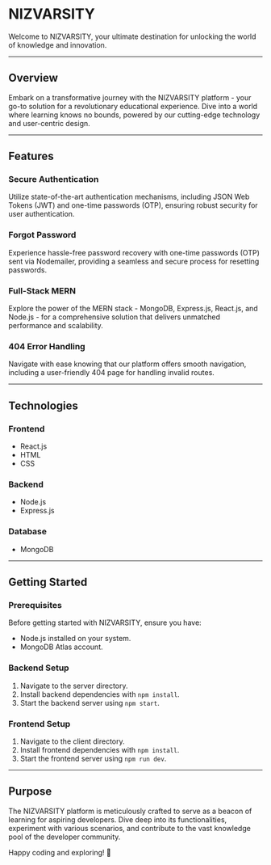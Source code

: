 # NIZVARSITY

Welcome to NIZVARSITY, your ultimate destination for unlocking the world of knowledge and innovation.

---

## Overview
Embark on a transformative journey with the NIZVARSITY platform - your go-to solution for a revolutionary educational experience. Dive into a world where learning knows no bounds, powered by our cutting-edge technology and user-centric design.

---

## Features
### Secure Authentication
Utilize state-of-the-art authentication mechanisms, including JSON Web Tokens (JWT) and one-time passwords (OTP), ensuring robust security for user authentication.

### Forgot Password
Experience hassle-free password recovery with one-time passwords (OTP) sent via Nodemailer, providing a seamless and secure process for resetting passwords.

### Full-Stack MERN
Explore the power of the MERN stack - MongoDB, Express.js, React.js, and Node.js - for a comprehensive solution that delivers unmatched performance and scalability.

### 404 Error Handling
Navigate with ease knowing that our platform offers smooth navigation, including a user-friendly 404 page for handling invalid routes.

---

## Technologies
### Frontend
- React.js
- HTML
- CSS

### Backend
- Node.js
- Express.js

### Database
- MongoDB

---

## Getting Started
### Prerequisites
Before getting started with NIZVARSITY, ensure you have:
- Node.js installed on your system.
- MongoDB Atlas account.

### Backend Setup
1. Navigate to the server directory.
2. Install backend dependencies with `npm install`.
3. Start the backend server using `npm start`.

### Frontend Setup
1. Navigate to the client directory.
2. Install frontend dependencies with `npm install`.
3. Start the frontend server using `npm run dev`.

---

## Purpose
The NIZVARSITY platform is meticulously crafted to serve as a beacon of learning for aspiring developers. Dive deep into its functionalities, experiment with various scenarios, and contribute to the vast knowledge pool of the developer community.

Happy coding and exploring! 🚀

